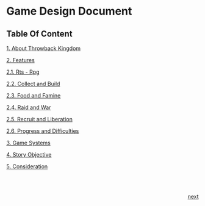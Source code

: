 # Game Design Document
## Table Of Content
[1. About Throwback Kingdom](https://github.com/NurHary/Throwback-Kingdom/tree/main/gdd/1-about.md)

[2. Features](https://github.com/NurHary/Throwback-Kingdom/tree/main/gdd/2-features.md)

[2.1. Rts - Rpg](https://github.com/NurHary/Throwback-Kingdom/tree/main/gdd/2.1-rts-n-rpg.md)

[2.2. Collect and Build](https://github.com/NurHary/Throwback-Kingdom/tree/main/gdd/2.2-cnb.md)

[2.3. Food and Famine](https://github.com/NurHary/Throwback-Kingdom/tree/main/gdd/2.3-fnf.md)

[2.4. Raid and War](https://github.com/NurHary/Throwback-Kingdom/tree/main/gdd/2.4-rnw.md)

[2.5. Recruit and Liberation](https://github.com/NurHary/Throwback-Kingdom/tree/main/gdd/2.5-rnl.md)

[2.6. Progress and Difficulties](https://github.com/NurHary/Throwback-Kingdom/tree/main/gdd/2.6-prog-diff.md)

[3. Game Systems](https://github.com/NurHary/Throwback-Kingdom/tree/main/gdd/3-game-sys.md)

[4. Story Objective](https://github.com/NurHary/Throwback-Kingdom/tree/main/gdd/4-story.md)

[5. Consideration](https://github.com/NurHary/Throwback-Kingdom/tree/main/gdd/5-consideration.md)

<br/>
<br/>

<a style="float: right;" href="https://github.com/NurHary/Throwback-Kingdom/tree/main/gdd/1-about.md">next</a>

